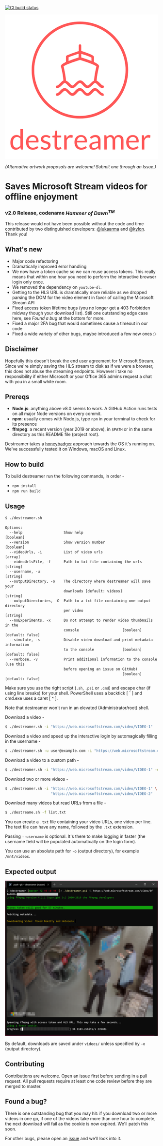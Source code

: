 <a href="https://github.com/snobu/destreamer/actions">
  <img src="https://github.com/snobu/destreamer/workflows/Node%20CI/badge.svg" alt="CI build status" />
</a>

![destreamer](assets/logo.png)

_(Alternative artwork proposals are welcome! Submit one through an Issue.)_

# Saves Microsoft Stream videos for offline enjoyment

### v2.0 Release, codename _Hammer of Dawn<sup>TM</sup>_

This release would not have been possible without the code and time contributed by two distinguished developers: [@lukaarma](https://github.com/lukaarma) and [@kylon](https://github.com/kylon). Thank you!

## What's new

- Major code refactoring
- Dramatically improved error handling
- We now have a token cache so we can reuse access tokens. This really means that within one hour you need to perform the interactive browser login only once.
- We removed the dependency on `youtube-dl`.
- Getting to the HLS URL is dramatically more reliable as we dropped parsing the DOM for the video element in favor of calling the Microsoft Stream API
- Fixed access token lifetime bugs (you no longer get a 403 Forbidden midway though your download list). Still one outstanding edge case here, see _Found a bug_ at the bottom for more.
- Fixed a major 2FA bug that would sometimes cause a timeout in our code
- Fixed a wide variety of other bugs, maybe introduced a few new ones :)

## Disclaimer

Hopefully this doesn't break the end user agreement for Microsoft Stream. Since we're simply saving the HLS stream to disk as if we were a browser, this does not abuse the streaming endpoints. However i take no responsibility if either Microsoft or your Office 365 admins request a chat with you in a small white room.

## Prereqs

- **Node.js**: anything above v8.0 seems to work. A GitHub Action runs tests on all major Node versions on every commit.
- **npm**: usually comes with Node.js, type `npm` in your terminal to check for its presence
- **ffmpeg**: a recent version (year 2019 or above), in `$PATH` or in the same directory as this README file (project root).

Destreamer takes a [honeybadger](https://www.youtube.com/watch?v=4r7wHMg5Yjg) approach towards the OS it's running on. We've successfully tested it on Windows, macOS and Linux.

## How to build

To build destreamer run the following commands, in order -
- `npm install`
- `npm run build`

## Usage

```
$ ./destreamer.sh

Options:
  --help                   Show help                                   [boolean]
  --version                Show version number                         [boolean]
  --videoUrls, -i          List of video urls                            [array]
  --videoUrlsFile, -f      Path to txt file containing the urls         [string]
  --username, -u                                                        [string]
  --outputDirectory, -o    The directory where destreamer will save your
                           downloads [default: videos]                  [string]
  --outputDirectories, -O  Path to a txt file containing one output directory
                           per video                                    [string]
  --noExperiments, -x      Do not attempt to render video thumbnails in the
                           console                    [boolean] [default: false]
  --simulate, -s           Disable video download and print metadata information
                           to the console             [boolean] [default: false]
  --verbose, -v            Print additional information to the console (use this
                           before opening an issue on GitHub)
                                                      [boolean] [default: false]
```

Make sure you use the right script (`.sh`, `.ps1` or `.cmd`) and escape char (if using line breaks) for your shell.
PowerShell uses a backtick [ **`** ] and cmd.exe uses a caret [ **^** ].

Note that destreamer won't run in an elevated (Administrator/root) shell.

Download a video -
```sh
$ ./destreamer.sh -i "https://web.microsoftstream.com/video/VIDEO-1"
```

Download a video and speed up the interactive login by automagically filling in the username -
```sh
$ ./destreamer.sh -u user@example.com -i "https://web.microsoftstream.com/video/VIDEO-1"
```

Download a video to a custom path -
```sh
$ ./destreamer.sh -i "https://web.microsoftstream.com/video/VIDEO-1" -o /Users/hacker/Downloads
```

Download two or more videos -
```sh
$ ./destreamer.sh -i "https://web.microsoftstream.com/video/VIDEO-1" \
                     "https://web.microsoftstream.com/video/VIDEO-2"
```

Download many videos but read URLs from a file -
```sh
$ ./destreame.sh -f list.txt
```

You can create a `.txt` file containing your video URLs, one video per line. The text file can have any name, followed by the `.txt` extension.

Passing `--username` is optional. It's there to make logging in faster (the username field will be populated automatically on the login form).

You can use an absolute path for `-o` (output directory), for example `/mnt/videos`.

## Expected output

![screenshot](assets/screenshot-win.png)

By default, downloads are saved under `videos/` unless specified by `-o` (output directory).

## Contributing

Contributions are welcome. Open an issue first before sending in a pull request. All pull requests require at least one code review before they are merged to master.

## Found a bug?

There is one outstanding bug that you may hit: if you download two or more videos in one go, if one of the videos take more than one hour to complete, the next download will fail as the cookie is now expired. We'll patch this soon.

For other bugs, please open an [issue](https://github.com/snobu/destreamer/issues) and we'll look into it.